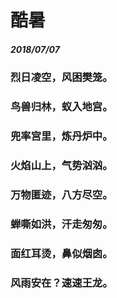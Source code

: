 # 酷暑
##### 2018/07/07
### 烈日凌空，风困樊笼。
### 鸟兽归林，蚁入地宫。
### 兜率宫里，炼丹炉中。
### 火焰山上，气势汹汹。
### 万物匿迹，八方尽空。
### 蝉嘶如洪，汗走匆匆。
### 面红耳烫，鼻似烟囱。
### 风雨安在？速速王龙。
